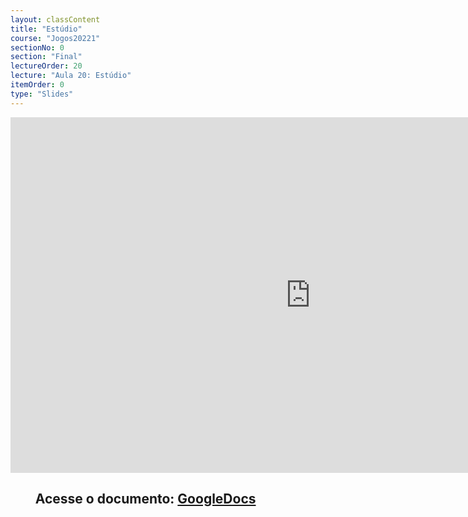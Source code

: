 ```yaml
---
layout: classContent
title: "Estúdio"
course: "Jogos20221"
sectionNo: 0
section: "Final"
lectureOrder: 20
lecture: "Aula 20: Estúdio"
itemOrder: 0
type: "Slides"
---
```


<iframe src="https://docs.google.com/presentation/d/e/2PACX-1vQ8UekNhoYNMJxO9IZ_vKGJugadqhLO_15tPDRPx-soFLNqClq6B5v4xm_uGmo0Yxx2_67c75oxZB4x/embed?start=false&loop=false&delayms=3000" frameborder="0" width="960" height="569" allowfullscreen="true" mozallowfullscreen="true" webkitallowfullscreen="true"></iframe>

## &nbsp;&nbsp;&nbsp;&nbsp;&nbsp;&nbsp;&nbsp;&nbsp;Acesse o documento: [GoogleDocs](https://docs.google.com/presentation/d/1U9v4XxiA7DjVrTY1PgODAR7UEXsolOyi1RLo4LUpPag/edit?usp=sharing)
